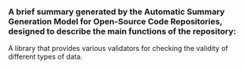### A brief summary generated by the Automatic Summary Generation Model for Open-Source Code Repositories, designed to describe the main functions of the repository:

A library that provides various validators for checking the validity of different types of data.
